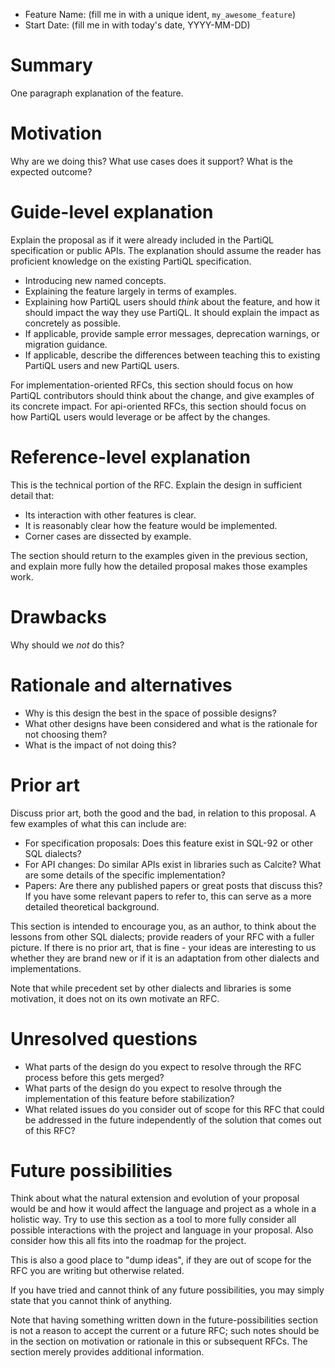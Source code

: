 - Feature Name: (fill me in with a unique ident, `my_awesome_feature`)
- Start Date: (fill me in with today's date, YYYY-MM-DD)

# Summary
[summary]: #summary

One paragraph explanation of the feature.

# Motivation
[motivation]: #motivation

Why are we doing this? What use cases does it support? What is the expected outcome?

# Guide-level explanation
[guide-level-explanation]: #guide-level-explanation

Explain the proposal as if it were already included in the PartiQL specification or public APIs. The explanation should assume
the reader has proficient knowledge on the existing PartiQL specification.

- Introducing new named concepts.
- Explaining the feature largely in terms of examples.
- Explaining how PartiQL users should *think* about the feature, and how it should impact the way they use PartiQL. It should explain the impact as concretely as possible.
- If applicable, provide sample error messages, deprecation warnings, or migration guidance.
- If applicable, describe the differences between teaching this to existing PartiQL users and new PartiQL users.

For implementation-oriented RFCs, this section should focus on how PartiQL contributors should think about the change, and give examples of its concrete impact.
For api-oriented RFCs, this section should focus on how PartiQL users would leverage or be affect by the changes.

# Reference-level explanation
[reference-level-explanation]: #reference-level-explanation

This is the technical portion of the RFC. Explain the design in sufficient detail that:

- Its interaction with other features is clear.
- It is reasonably clear how the feature would be implemented.
- Corner cases are dissected by example.

The section should return to the examples given in the previous section, and explain more fully how the detailed proposal makes those examples work.

# Drawbacks
[drawbacks]: #drawbacks

Why should we *not* do this?

# Rationale and alternatives
[rationale-and-alternatives]: #rationale-and-alternatives

- Why is this design the best in the space of possible designs?
- What other designs have been considered and what is the rationale for not choosing them?
- What is the impact of not doing this?

# Prior art
[prior-art]: #prior-art

Discuss prior art, both the good and the bad, in relation to this proposal.
A few examples of what this can include are:

- For specification proposals: Does this feature exist in SQL-92 or other SQL dialects?
- For API changes: Do similar APIs exist in libraries such as Calcite? What are some details of the specific implementation?
- Papers: Are there any published papers or great posts that discuss this? If you have some relevant papers to refer to, this can serve as a more detailed theoretical background.

This section is intended to encourage you, as an author, to think about the lessons from other SQL dialects; provide readers of your RFC with a fuller picture.
If there is no prior art, that is fine - your ideas are interesting to us whether they are brand new or if it is an adaptation from other dialects and implementations.

Note that while precedent set by other dialects and libraries is some motivation, it does not on its own motivate an RFC.

# Unresolved questions
[unresolved-questions]: #unresolved-questions

- What parts of the design do you expect to resolve through the RFC process before this gets merged?
- What parts of the design do you expect to resolve through the implementation of this feature before stabilization?
- What related issues do you consider out of scope for this RFC that could be addressed in the future independently of the solution that comes out of this RFC?

# Future possibilities
[future-possibilities]: #future-possibilities

Think about what the natural extension and evolution of your proposal would
be and how it would affect the language and project as a whole in a holistic
way. Try to use this section as a tool to more fully consider all possible
interactions with the project and language in your proposal.
Also consider how this all fits into the roadmap for the project.

This is also a good place to "dump ideas", if they are out of scope for the
RFC you are writing but otherwise related.

If you have tried and cannot think of any future possibilities,
you may simply state that you cannot think of anything.

Note that having something written down in the future-possibilities section
is not a reason to accept the current or a future RFC; such notes should be
in the section on motivation or rationale in this or subsequent RFCs.
The section merely provides additional information.
